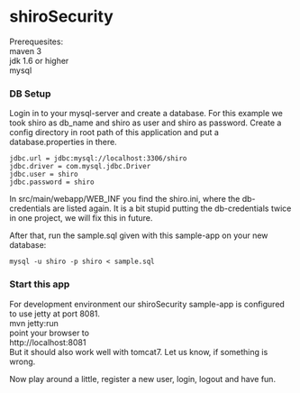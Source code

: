 shiroSecurity
=============

Prerequesites:  
maven 3  
jdk 1.6 or higher  
mysql 

### DB Setup


Login in to your mysql-server and create a database. For this example we took shiro as db_name and shiro as user and shiro as password.
Create a config directory in root path of this application and put a database.properties in there. 

    jdbc.url = jdbc:mysql://localhost:3306/shiro
    jdbc.driver = com.mysql.jdbc.Driver
    jdbc.user = shiro
    jdbc.password = shiro

In src/main/webapp/WEB_INF you find the shiro.ini, where the db-credentials are listed again.
It is a bit stupid putting the db-credentials twice in one project, we will fix this in future.
    
After that, run the sample.sql given with this sample-app on your new database:

    mysql -u shiro -p shiro < sample.sql
    
### Start this app


For development environment our shiroSecurity sample-app is configured to use jetty at port 8081.  
mvn jetty:run  
point your browser to  
http://localhost:8081  
But it should also work well with tomcat7. Let us know, if something is wrong.

Now play around a little, register a new user, login, logout and have fun.

